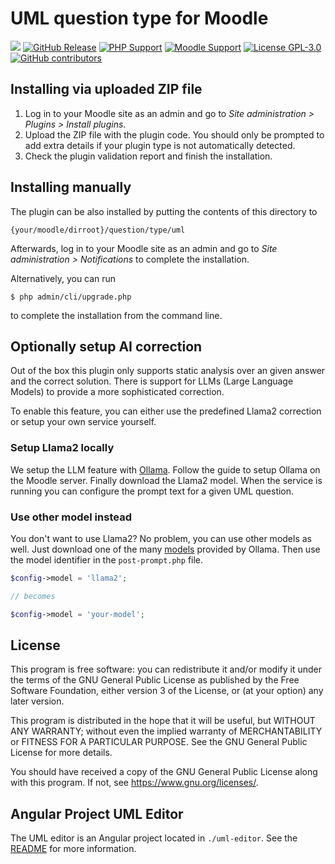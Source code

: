 # UML question type for Moodle

![](https://github.com/bschur/moodle-qtype_uml/actions/workflows/moodle-plugin-ci.yml/badge.svg)
[![GitHub
Release](https://img.shields.io/github/release/bschur/moodle-qtype_uml.svg)](https://github.com/bschur/moodle-qtype_uml/releases)
[![PHP Support](https://img.shields.io/badge/php-7.4--8.2-blue)](https://github.com/bschur/moodle-qtype_uml/actions)
[![Moodle Support](https://img.shields.io/badge/Moodle-4.1--4.3-orange)](https://github.com/bschur/moodle-qtype_uml/actions)
[![License GPL-3.0](https://img.shields.io/github/license/bschur/moodle-qtype_uml?color=lightgrey)](https://github.com/bschur/moodle-qtype_uml/blob/main/LICENSE)
[![GitHub contributors](https://img.shields.io/github/contributors/bschur/moodle-qtype_uml)](https://github.com/bschur/moodle-qtype_uml/graphs/contributors)

## Installing via uploaded ZIP file ##

1. Log in to your Moodle site as an admin and go to _Site administration >
   Plugins > Install plugins_.
2. Upload the ZIP file with the plugin code. You should only be prompted to add
   extra details if your plugin type is not automatically detected.
3. Check the plugin validation report and finish the installation.

## Installing manually ##

The plugin can be also installed by putting the contents of this directory to

    {your/moodle/dirroot}/question/type/uml

Afterwards, log in to your Moodle site as an admin and go to _Site administration >
Notifications_ to complete the installation.

Alternatively, you can run

    $ php admin/cli/upgrade.php

to complete the installation from the command line.

## Optionally setup AI correction ##

Out of the box this plugin only supports static analysis over an given answer and the correct solution.
There is support for LLMs (Large Language Models) to provide a more sophisticated correction.

To enable this feature, you can either use the predefined Llama2 correction or setup your own service yourself.

### Setup Llama2 locally ###

We setup the LLM feature with [Ollama](https://ollama.com/). Follow the guide to setup Ollama on the Moodle server.
Finally download the Llama2 model. When the service is running you can configure the prompt text for a given UML question.

### Use other model instead ###

You don't want to use Llama2? No problem, you can use other models as well.
Just download one of the many [models](https://ollama.com/library) provided by Ollama.
Then use the model identifier in the `post-prompt.php` file.

```php
$config->model = 'llama2';

// becomes

$config->model = 'your-model';
```

## License ##

This program is free software: you can redistribute it and/or modify it under
the terms of the GNU General Public License as published by the Free Software
Foundation, either version 3 of the License, or (at your option) any later
version.

This program is distributed in the hope that it will be useful, but WITHOUT ANY
WARRANTY; without even the implied warranty of MERCHANTABILITY or FITNESS FOR A
PARTICULAR PURPOSE. See the GNU General Public License for more details.

You should have received a copy of the GNU General Public License along with
this program. If not, see <https://www.gnu.org/licenses/>.

## Angular Project UML Editor ##

The UML editor is an Angular project located in `./uml-editor`. See the [README](./uml-editor/README.md) for more information.